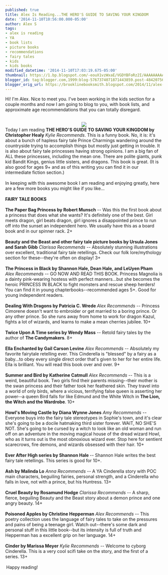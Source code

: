 ```yaml
---
published: true
title: Alex Is Reading...THE HERO'S GUIDE TO SAVING YOUR KINGDOM
date: '2014-11-10T10:56:00.000-05:00'
author: Alex S
tags:
- alex is reading
- YA
- book lists
- picture books
- recommendations
- fairy tales
- kids
- kids books
modified_datetime: '2014-11-10T17:03:19.675-05:00'
thumbnail: https://1.bp.blogspot.com/-eouX1vzWxaE/VGDYBFoRz2I/AAAAAAAAAA8/uNS6TJZNfRE/s72-c/Ref%3Ddp_image_0.jpeg
blogger_id: tag:blogger.com,1999:blog-5767374071871443859.post-4842075643762826101
blogger_orig_url: https://brooklinebooksmith.blogspot.com/2014/11/alex-is-readingthe-heros-guide-to.html
---
```


Hi! I'm Alex. Nice to meet you. I've been working in the kids section for a couple months and now I am going to blog to you, with book lists, and approximate age recommendations that you can totally disregard.<br /><br /><div class="separator" style="clear: both; text-align: center;"><a href="https://1.bp.blogspot.com/-eouX1vzWxaE/VGDYBFoRz2I/AAAAAAAAAA8/uNS6TJZNfRE/s1600/Ref%3Ddp_image_0.jpeg" imageanchor="1" style="margin-left: 1em; margin-right: 1em;"><img border="0" src="https://1.bp.blogspot.com/-eouX1vzWxaE/VGDYBFoRz2I/AAAAAAAAAA8/uNS6TJZNfRE/s1600/Ref%3Ddp_image_0.jpeg" /></a></div>Today I am reading <b>THE HERO'S GUIDE TO SAVING YOUR KINGDOM by Christopher Healy</b> *Kylie Recommends*. This is a funny book. No, it is: it's about a bunch of hapless fairy tale Prince Charmings wandering around the countryside trying to accomplish things but mostly just getting in trouble. It is also about fairy tale princesses having strong opinions. I am a big fan of ALL these princesses, including the mean one. There are polite giants, punk kid Bandit Kings, genius little sisters, and dragons. This book is great. (It is also good for ages 9+ and as of this writing you can find it in our intermediate fiction section.)<br /><br />In keeping with this awesome book I am reading and enjoying greatly, here are a few more books you might like if you like...<br /><br /><div style="text-align: left;"><b>FAIRY TALE BOOKS </b></div><div style="text-align: left;"><b><br /></b></div><div style="text-align: left;"><b>The Paper Bag Princess by Robert Munsch</b> -- Was this the first book about a princess that does what she wants? It's definitely one of the best. Girl meets dragon, girl beats dragon, girl ignores a disappointed prince to run off into the sunset an independent hero. We usually have this as a board book and in our spinner rack. 2+</div><div style="text-align: left;"><br /></div><div style="text-align: left;"><b>Beauty and the Beast and other fairy tale picture books by Ursula Jones and Sarah Gibb</b> *Clarissa Recommends* -- Absolutely stunning illustrations over excellent, traditional fairy tale retellings. Check our folk lore/mythology section for these--they're often on display! 3+</div><div style="text-align: left;"><br /></div><div style="text-align: left;"><b>The Princess in Black by Shannon Hale, Dean Hale, and LeUyen Pham</b> *Alex Recommends* -- GO NOW AND READ THIS BOOK. Princess Magnolia is a  dainty pink-wearing hostess with perfect manners...but she becomes the  heroic PRINCESS IN BLACK to fight monsters and rescue sheep herders! You  can find it in young chapterbooks--recommended ages 5+. Good for young  independent readers.</div><div style="text-align: left;"><br /></div><div style="text-align: left;"><b>Dealing With Dragons by Patricia C. Wrede </b>*Alex Recommends* -- Princess Cimorene doesn't want to embroider or get married to a boring prince. Or any other prince. So she runs away from home to work for dragon Kazul, fights a lot of wizards, and learns to make a mean cherries jubilee. 10+</div><div style="text-align: left;"><br /></div><div style="text-align: left;"><b>Twice Upon A Time series by Wendy Mass</b> -- Retold fairy tales by the author of <b>The Candymakers</b>. 8+ </div><div style="text-align: left;"><br /></div><div style="text-align: left;"><b>Ella Enchanted by Gail Carson Levine</b> *Alex Recommends* -- Absolutely my favorite fairytale retelling ever. This Cinderella is "blessed" by a fairy as a baby...to obey every single direct order that's given to her for her entire life. Ella is brilliant. You will read this book over and over. 9+</div><div style="text-align: left;"><br /></div><div style="text-align: left;"><b>Summer and Bird by Katherine Catmull</b> *Alex Recommends* -- This is a weird, beautiful book. Two girls find their parents missing--their mother is the swan princess and their father took her feathered skin. They travel into a world of only birds, where a vicious, terrifying false queen is asserting her power--a queen Bird falls for like Edmund and the White Witch in <b>The Lion, the Witch and the Wardrobe</b>. 10+</div><div style="text-align: left;"><br /></div><div style="text-align: left;"><b>Howl's Moving Castle by Diana Wynne Jones</b> *Amy Recommends* -- Everyone buys into the fairy tale stereotypes in Sophie's town, and it's clear she's going to be a docile hatmaking third sister forever. WAIT, NO SHE'S NOT. She's going to be cursed by a witch to look like an old woman and run off on an adventure in the moving magical house of the dread wizard Howl, who as it turns out is the most obnoxious wizard ever. Stop here for sentient scarecrows, fire demons, and wizards obsessed with their hair. 10+</div><div style="text-align: left;"><br /></div><div style="text-align: left;"><b>Ever After High series by Shannon Hale </b>-- Shannon Hale writes the best fairy tale retellings. This series is good for 10+.</div><div style="text-align: left;"><br /></div><b>Ash by Malinda Lo</b> *Anna Recommends* -- A YA Cinderella story with POC main characters, beguiling fairies, personal strength, and a Cinderella who falls in love, not with a prince, but his Huntress. 13+<br /><br /><b>Cruel Beauty by Rosamund Hodge</b> <b>*</b>Clarissa Recommends* -- A sharp, fierce, beguiling Beauty and the Beast story about a demon prince and one angry beauty. 14+<br /><br /><b>Poisoned Apples by Christine Hepperman</b> *Alex Recommends* -- This poetry collection uses the language of fairy tales to take on the pressures and pains of being a teenage girl. Watch out--there's some dark and personal stuff in this little book--but its intensity is full of truth and Hepperman has a excellent grip on her language. 14+<br /><br /><b>Cinder by Marissa Meyer</b> *Kylie Recommends* -- Welcome to cyborg Cinderella. This is a very cool scifi take on the story, and the first of a series. 13+ <br /><div style="text-align: left;"><br /></div><div style="text-align: left;"><b>&nbsp;</b>Happy reading!</div><div style="text-align: left;"><br /></div><br /><br /><br /><br />